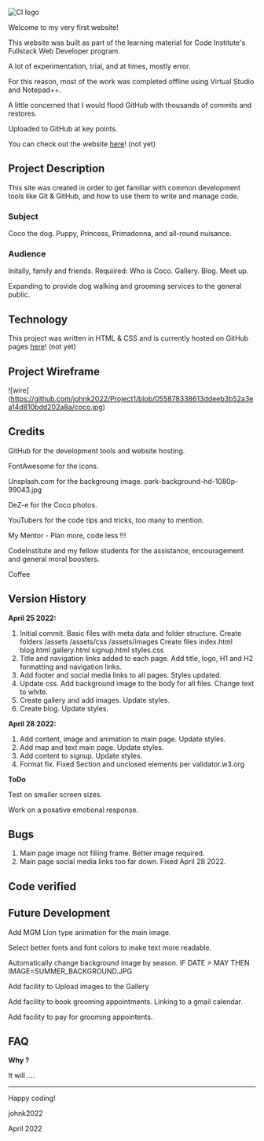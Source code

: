 ![CI logo](https://codeinstitute.s3.amazonaws.com/fullstack/ci_logo_small.png)

Welcome to my very first website!

This website was built as part of the learning material for Code Institute's Fullstack Web Developer program.

A lot of experimentation, trial, and at times, mostly error.  

For this reason, most of the work was completed offline using Virtual Studio and Notepad++.

A little concerned that I would flood GitHub with thousands of commits and restores.

Uploaded to GitHub at key points.

You can check out the website [here](https://a)! (not yet)

## Project Description

This site was created in order to get familiar with common development tools like Git & GitHub, and how to use them to write and manage code. 

### Subject

Coco the dog.  Puppy, Princess, Primadonna, and all-round nuisance.

### Audience

Initally, family and friends.  Requiired: Who is Coco.  Gallery.  Blog.  Meet up.

Expanding to provide dog walking and grooming services to the general public.

## Technology

This project was written in HTML & CSS and is currently hosted on GitHub pages [here](https://a)! (not yet)

## Project Wireframe

![wire] (https://github.com/johnk2022/Project1/blob/055878338613ddeeb3b52a3ea14d810bdd202a8a/coco.jpg)

## Credits

GitHub for the development tools and website hosting.

FontAwesome for the icons.

Unsplash.com for the backgroung image. park-background-hd-1080p-99043.jpg

DeZ-e for the Coco photos.

YouTubers for the code tips and tricks, too many to mention.

My Mentor - Plan more, code less !!!

CodeInstitute and my fellow students for the assistance, encouragement and general moral boosters.

Coffee

## Version History

**April 25 2022:** 
1. Initial commit. Basic files with meta data and folder structure.
    Create folders /assets  /assets/css /assets/images
    Create files index.html blog.html gallery.html signup.html styles.css 
2. Title and navigation links added to each page.  Add title, logo, H1 and H2 formatting and navigation links.
3. Add footer and social media links to all pages.  Styles updated.
4. Update css. Add background image to the body for all files.  Change text to white.
5. Create gallery and add images. Update styles.
6. Create blog. Update styles.

**April 28 2022:** 
1. Add content, image and animation to main page. Update styles.
2. Add map and text main page.  Update styles.
3. Add content to signup. Update styles.
4. Format fix. Fixed Section and unclosed elements per validator.w3.org


**ToDo**

Test on smaller screen sizes.

Work on a posative emotional response.

## Bugs
1. Main page image not filling frame.  Better image required.
2. Main page social media links too far down.  Fixed April 28 2022.

## Code verified

## Future Development
Add MGM Lion type animation for the main image.

Select better fonts and font colors to make text more readable.

Automatically change background image by season.  IF DATE > MAY THEN IMAGE=SUMMER_BACKGROUND.JPG

Add facility to Upload images to the Gallery

Add facility to book grooming appointments.  Linking to a gmail calendar.

Add facility to pay for grooming appointents.


## FAQ 

**Why ?**

It will  ....


---

Happy coding!

johnk2022

April 2022
